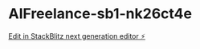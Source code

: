 # AIFreelance-sb1-nk26ct4e

[Edit in StackBlitz next generation editor ⚡️](https://stackblitz.com/~/github.com/abisong/AIFreelance-sb1-nk26ct4e)